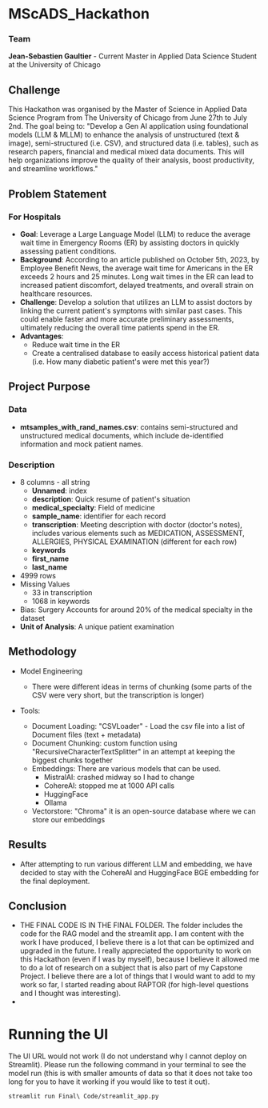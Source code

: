 # MScADS_Hackathon
### Team
**Jean-Sebastien Gaultier** - Current Master in Applied Data Science Student at the University of Chicago

## Challenge
This Hackathon was organised by the Master of Science in Applied Data Science Program from The University of Chicago from June 27th to July 2nd. The goal being to: "Develop a Gen AI application using foundational models (LLM & MLLM) to enhance the analysis of unstructured (text & image), semi-structured (i.e. CSV), and structured data (i.e. tables), such as research papers, financial and medical mixed data documents. This will help organizations improve the quality of their analysis, boost productivity, and streamline workflows." 


## Problem Statement
### For Hospitals
- **Goal**: Leverage a Large Language Model (LLM) to reduce the average wait time in Emergency Rooms (ER) by assisting doctors in quickly assessing patient conditions.
- **Background**: According to an article published on October 5th, 2023, by Employee Benefit News, the average wait time for Americans in the ER exceeds 2 hours and 25 minutes. Long wait times in the ER can lead to increased patient discomfort, delayed treatments, and overall strain on healthcare resources.
- **Challenge**: Develop a solution that utilizes an LLM to assist doctors by linking the current patient's symptoms with similar past cases. This could enable faster and more accurate preliminary assessments, ultimately reducing the overall time patients spend in the ER.
- **Advantages**:
  - Reduce wait time in the ER
  - Create a centralised database to easily access historical patient data (i.e. How many diabetic patient's were met this year?)

## Project Purpose
### Data
- **mtsamples_with_rand_names.csv**: contains semi-structured and unstructured medical documents, which include de-identified information and mock patient names.
### Description
- 8 columns - all string
  - **Unnamed**: index
  - **description**: Quick resume of patient's situation
  - **medical_specialty**: Field of medicine
  - **sample_name**: identifier for each record
  - **transcription**: Meeting description with doctor (doctor's notes), includes various elements such as MEDICATION, ASSESSMENT, ALLERGIES, PHYSICAL EXAMINATION (different for each row)
  - **keywords**
  - **first_name**
  - **last_name**
- 4999 rows
- Missing Values
  - 33 in transcription
  - 1068 in keywords
- Bias: Surgery Accounts for around 20% of the medical specialty in the dataset
- **Unit of Analysis**: A unique patient examination

 ## Methodology
- Model Engineering
  - There were different ideas in terms of chunking (some parts of the CSV were very short, but the transcription is longer)

- Tools:
  - Document Loading: "CSVLoader" - Load the csv file into a list of Document files (text + metadata)
  - Document Chunking: custom function using "RecursiveCharacterTextSplitter" in an attempt at keeping the biggest chunks together
  - Embeddings: There are various models that can be used.
    - MistralAI: crashed midway so I had to change
    - CohereAI: stopped me at 1000 API calls
    - HuggingFace
    - Ollama
  - Vectorstore: "Chroma" it is an open-source database where we can store our embeddings

 ## Results
- After attempting to run various different LLM and embedding, we have decided to stay with the CohereAI and HuggingFace BGE embedding for the final deployment.

 ## Conclusion
 - THE FINAL CODE IS IN THE FINAL FOLDER. The folder includes the code for the RAG model and the streamlit app. I am content with the work I have produced, I believe there is a lot that can be optimized and upgraded in the future. I really appreciated the opportunity to work on this Hackathon (even if I was by myself), because I believe it allowed me to do a lot of research on a subject that is also part of my Capstone Project. I believe there are a lot of things that I would want to add to my work so far, I started reading about RAPTOR (for high-level questions and I thought was interesting).
 - 

 # Running the UI
 The UI URL would not work (I do not understand why I cannot deploy on Streamlit). Please run the following command in your terminal to see the model run (this is with smaller amounts of data so that it does not take too long for you to have it working if you would like to test it out).
 
 ```shell
streamlit run Final\ Code/streamlit_app.py
```

